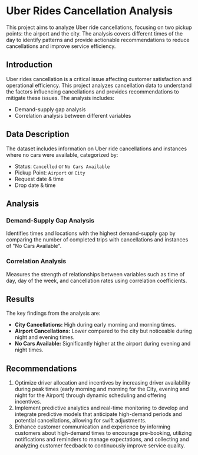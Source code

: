 # Uber Rides Cancellation Analysis

This project aims to analyze Uber ride cancellations, focusing on two pickup points: the airport and the city. The analysis covers different times of the day to identify patterns and provide actionable recommendations to reduce cancellations and improve service efficiency.


## Introduction

Uber rides cancellation is a critical issue affecting customer satisfaction and operational efficiency. This project analyzes cancellation data to understand the factors influencing cancellations and provides recommendations to mitigate these issues. The analysis includes:

- Demand-supply gap analysis
- Correlation analysis between different variables

## Data Description

The dataset includes information on Uber ride cancellations and instances where no cars were available, categorized by:

- Status: `Cancelled` or `No Cars Available`
- Pickup Point: `Airport` or `City`
- Request date & time
- Drop date & time

## Analysis

### Demand-Supply Gap Analysis

Identifies times and locations with the highest demand-supply gap by comparing the number of completed trips with cancellations and instances of "No Cars Available".

### Correlation Analysis

Measures the strength of relationships between variables such as time of day, day of the week, and cancellation rates using correlation coefficients.


## Results

The key findings from the analysis are:

- **City Cancellations:** High during early morning and morning times.
- **Airport Cancellations:** Lower compared to the city but noticeable during night and evening times.
- **No Cars Available:** Significantly higher at the airport during evening and night times.

## Recommendations

1. Optimize driver allocation and incentives by increasing driver availability during peak times (early morning and morning for the City, evening and night for the Airport) through dynamic scheduling and offering incentives.
2. Implement predictive analytics and real-time monitoring to develop and integrate predictive models that anticipate high-demand periods and potential cancellations, allowing for swift adjustments.
3. Enhance customer communication and experience by informing customers about high-demand times to encourage pre-booking, utilizing notifications and reminders to manage expectations, and collecting and analyzing customer feedback to continuously improve service quality.

